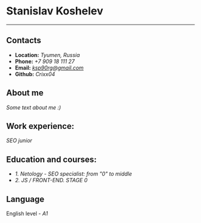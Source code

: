 # Stanislav Koshelev
--------------------

## Contacts
  - **Location:** *Tyumen, Russia*
  - **Phone:** *+7 909 18 111 27*
  - **Email:** *ksp90rg@gmail.com*
  - **Github:** *Crixx04*

## About me
*Some text about me :)*

## Work experience:
*SEO junior*

## Education and courses:
  - *1. Netology - SEO specialist: from "0" to middle*
  - *2. JS / FRONT-END. STAGE 0* 

## Language
English level - *A1*





